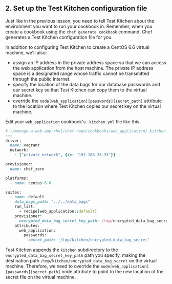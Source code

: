 ## 2. Set up the Test Kitchen configuration file

Just like in the previous lesson, you need to tell Test Kitchen about the environment you want to run your cookbook in. Remember, when you create a cookbook using the `chef generate cookbook` command, Chef generates a Test Kitchen configuration file for you.

In addition to configuring Test Kitchen to create a CentOS 6.6 virtual machine, we'll also:

* assign an IP address in the private address space so that we can access the web application from the host machine. The private IP address space is a designated range whose traffic cannot be transmitted through the public Internet.
* specify the location of the data bags for our database passwords and our secret key so that Test Kitchen can copy them to the virtual machine.
* override the `node[web_application][passwords][secret_path]` attribute to the location where Test Kitchen copies our secret key on the virtual machine.

Edit your `web_application` cookbook's <code class="file-path">.kitchen.yml</code> file like this.

```ruby
# ~/manage-a-web-app-rhel/chef-repo/cookbooks/web_application/.kitchen.yml
---
driver:
  name: vagrant
  network:
    - ["private_network", {ip: "192.168.33.33"}]

provisioner:
  name: chef_zero

platforms:
  - name: centos-6.6

suites:
  - name: default
    data_bags_path: "../../data_bags"
    run_list:
      - recipe[web_application::default]
    provisioner:
      encrypted_data_bag_secret_key_path: /tmp/encrypted_data_bag_secret
    attributes:
      web_application:
        passwords:
          secret_path: '/tmp/kitchen/encrypted_data_bag_secret'
```

Test Kitchen appends the <code class="file-path">kitchen</code> subdirectory to the `encrypted_data_bag_secret_key_path` path you specify, making the destination path <code class="file-path">/tmp/kitchen/encrypted\_data\_bag\_secret</code> on the virtual machine. Therefore, we need to override the `node[web_application][passwords][secret_path]` node attribute to point to the new location of the secret file on the virtual machine.
